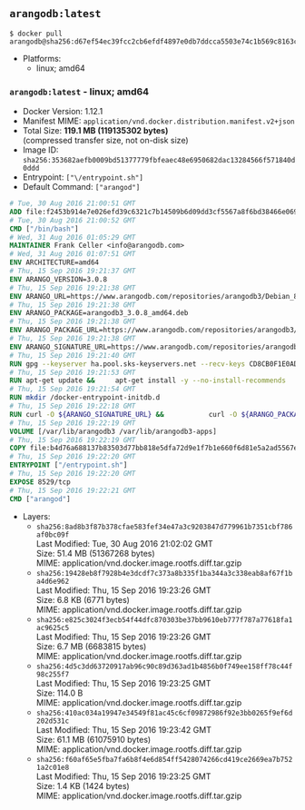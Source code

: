 ## `arangodb:latest`

```console
$ docker pull arangodb@sha256:d67ef54ec39fcc2cb6efdf4897e0db7ddcca5503e74c1b569c8163c680996643
```

-	Platforms:
	-	linux; amd64

### `arangodb:latest` - linux; amd64

-	Docker Version: 1.12.1
-	Manifest MIME: `application/vnd.docker.distribution.manifest.v2+json`
-	Total Size: **119.1 MB (119135302 bytes)**  
	(compressed transfer size, not on-disk size)
-	Image ID: `sha256:353682aefb0009bd51377779fbfeaec48e6950682dac13284566f571840d0ddd`
-	Entrypoint: `["\/entrypoint.sh"]`
-	Default Command: `["arangod"]`

```dockerfile
# Tue, 30 Aug 2016 21:00:51 GMT
ADD file:f2453b914e7e026efd39c6321c7b14509b6d09dd3cf5567a8f6bd38466e06954 in / 
# Tue, 30 Aug 2016 21:00:52 GMT
CMD ["/bin/bash"]
# Wed, 31 Aug 2016 01:05:29 GMT
MAINTAINER Frank Celler <info@arangodb.com>
# Wed, 31 Aug 2016 01:07:51 GMT
ENV ARCHITECTURE=amd64
# Thu, 15 Sep 2016 19:21:37 GMT
ENV ARANGO_VERSION=3.0.8
# Thu, 15 Sep 2016 19:21:38 GMT
ENV ARANGO_URL=https://www.arangodb.com/repositories/arangodb3/Debian_8.0
# Thu, 15 Sep 2016 19:21:38 GMT
ENV ARANGO_PACKAGE=arangodb3_3.0.8_amd64.deb
# Thu, 15 Sep 2016 19:21:38 GMT
ENV ARANGO_PACKAGE_URL=https://www.arangodb.com/repositories/arangodb3/Debian_8.0/amd64/arangodb3_3.0.8_amd64.deb
# Thu, 15 Sep 2016 19:21:38 GMT
ENV ARANGO_SIGNATURE_URL=https://www.arangodb.com/repositories/arangodb3/Debian_8.0/amd64/arangodb3_3.0.8_amd64.deb.asc
# Thu, 15 Sep 2016 19:21:40 GMT
RUN gpg --keyserver ha.pool.sks-keyservers.net --recv-keys CD8CB0F1E0AD5B52E93F41E7EA93F5E56E751E9B
# Thu, 15 Sep 2016 19:21:53 GMT
RUN apt-get update &&     apt-get install -y --no-install-recommends         libjemalloc1 	libsnappy1         ca-certificates         pwgen         curl     &&     rm -rf /var/lib/apt/lists/*
# Thu, 15 Sep 2016 19:21:54 GMT
RUN mkdir /docker-entrypoint-initdb.d
# Thu, 15 Sep 2016 19:22:18 GMT
RUN curl -O ${ARANGO_SIGNATURE_URL} &&           curl -O ${ARANGO_PACKAGE_URL} &&             gpg --verify ${ARANGO_PACKAGE}.asc &&     (echo arangodb3 arangodb3/password password test | debconf-set-selections) &&     (echo arangodb3 arangodb3/password_again password test | debconf-set-selections) &&     DEBIAN_FRONTEND="noninteractive" dpkg -i ${ARANGO_PACKAGE} &&     rm -rf /var/lib/arangodb3/* &&     sed -ri         -e 's!127\.0\.0\.1!0.0.0.0!g'         -e 's!^(file\s*=).*!\1 -!'         -e 's!^#\s*uid\s*=.*!uid = arangodb!'         -e 's!^#\s*gid\s*=.*!gid = arangodb!'         /etc/arangodb3/arangod.conf     &&     DEBIAN_FRONTEND="noninteractive" apt-get purge -y --auto-remove ca-certificates &&     rm -f ${ARANGO_PACKAGE}*
# Thu, 15 Sep 2016 19:22:19 GMT
VOLUME [/var/lib/arangodb3 /var/lib/arangodb3-apps]
# Thu, 15 Sep 2016 19:22:19 GMT
COPY file:b4d76a688137b83503d77bb818e5dfa72d9e1f7b1e660f6d81e5a2ad5567e562 in /entrypoint.sh 
# Thu, 15 Sep 2016 19:22:20 GMT
ENTRYPOINT ["/entrypoint.sh"]
# Thu, 15 Sep 2016 19:22:20 GMT
EXPOSE 8529/tcp
# Thu, 15 Sep 2016 19:22:21 GMT
CMD ["arangod"]
```

-	Layers:
	-	`sha256:8ad8b3f87b378cfae583fef34e47a3c9203847d779961b7351cbf786af0bc09f`  
		Last Modified: Tue, 30 Aug 2016 21:02:02 GMT  
		Size: 51.4 MB (51367268 bytes)  
		MIME: application/vnd.docker.image.rootfs.diff.tar.gzip
	-	`sha256:19428eb8f7928b4e3dcdf7c373a8b335f1ba344a3c338eab8af67f1ba4d6e962`  
		Last Modified: Thu, 15 Sep 2016 19:23:26 GMT  
		Size: 6.8 KB (6771 bytes)  
		MIME: application/vnd.docker.image.rootfs.diff.tar.gzip
	-	`sha256:e825c3024f3ecb54f44dfc870303be37bb9610eb777f787a77618fa1ac9625c5`  
		Last Modified: Thu, 15 Sep 2016 19:23:26 GMT  
		Size: 6.7 MB (6683815 bytes)  
		MIME: application/vnd.docker.image.rootfs.diff.tar.gzip
	-	`sha256:4d5c3dd63720917ab96c90c89d363ad1b4856b0f749ee158ff78c44f98c255f7`  
		Last Modified: Thu, 15 Sep 2016 19:23:25 GMT  
		Size: 114.0 B  
		MIME: application/vnd.docker.image.rootfs.diff.tar.gzip
	-	`sha256:410ac034a19947e34549f81ac45c6cf09872986f92e3bb0265f9ef6d202d531c`  
		Last Modified: Thu, 15 Sep 2016 19:23:42 GMT  
		Size: 61.1 MB (61075910 bytes)  
		MIME: application/vnd.docker.image.rootfs.diff.tar.gzip
	-	`sha256:f60af65e5fba7fa6b8f4e6d854ff5428074266cd419ce2669ea7b7521a2c01e8`  
		Last Modified: Thu, 15 Sep 2016 19:23:25 GMT  
		Size: 1.4 KB (1424 bytes)  
		MIME: application/vnd.docker.image.rootfs.diff.tar.gzip
